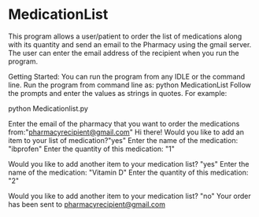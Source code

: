 # MedicationList

This program allows a user/patient to order the list of medications along with its quantity and send an email to the Pharmacy using the gmail server. The user can enter the email address of the recipient when you run the program.

Getting Started: You can run the program from any IDLE or the command line. Run the program from command line as: 
python MedicationList
Follow the prompts and enter the values as strings in quotes. For example:

python Medicationlist.py

Enter the email of the pharmacy that you want to order the medications from:"pharmacyrecipient@gmail.com"
Hi there! Would you like to add an item to your list of medication?"yes"
Enter the name of the medication: 
"ibprofen"
Enter the quantity of this medication: 
"1"

Would you like to add another item to your medication list? "yes"
Enter the name of the medication: 
"Vitamin D"
Enter the quantity of this medication: 
"2"

Would you like to add another item to your medication list? "no"
Your order has been sent to pharmacyrecipient@gmail.com
